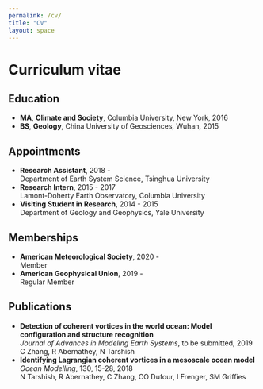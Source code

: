 ```yaml
---
permalink: /cv/
title: "CV"
layout: space
---
```

# Curriculum vitae

## Education
* **MA**, **Climate and Society**, Columbia University, New York, 2016
* **BS**, **Geology**, China University of Geosciences, Wuhan, 2015

## Appointments
* **Research Assistant**, 2018 -  
  Department of Earth System Science, Tsinghua University
* **Research Intern**, 2015 - 2017  
  Lamont-Doherty Earth Observatory, Columbia University
* **Visiting Student in Research**, 2014 - 2015  
  Department of Geology and Geophysics, Yale University

## Memberships
* **American Meteorological Society**, 2020 -  
  Member
* **American Geophysical Union**, 2019 -  
  Regular Member

## Publications
* **Detection of coherent vortices in the world ocean: Model configuration and structure recognition**  
  *Journal of Advances in Modeling Earth Systems*, to be submitted, 2019  
  C Zhang, R Abernathey, N Tarshish
* **Identifying Lagrangian coherent vortices in a mesoscale ocean model**  
  *Ocean Modelling*, 130, 15-28, 2018  
  N Tarshish, R Abernathey, C Zhang, CO Dufour, I Frenger, SM Griffies

